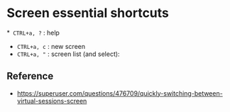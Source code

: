# Screen essential shortcuts

*`` CTRL+a, ?`` : help
* ``CTRL+a, c`` : new screen
* ``CTRL+a, "`` : screen list (and select):

## Reference

* https://superuser.com/questions/476709/quickly-switching-between-virtual-sessions-screen
